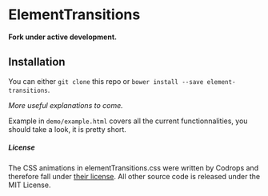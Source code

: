# ElementTransitions

**Fork under active development.**

## Installation

You can either `git clone` this repo or `bower install --save element-transitions`.

*More useful explanations to come.*

Example in `demo/example.html` covers all the current functionnalities, you should take a look, it is pretty short.

##### License
The CSS animations in elementTransitions.css were written by Codrops and therefore fall under [their license](http://tympanus.net/codrops/licensing/).  All other source code is released under the MIT License.
